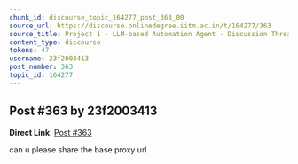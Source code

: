 ```yaml
---
chunk_id: discourse_topic_164277_post_363_00
source_url: https://discourse.onlinedegree.iitm.ac.in/t/164277/363
source_title: Project 1 - LLM-based Automation Agent - Discussion Thread [TDS Jan 2025]
content_type: discourse
tokens: 47
username: 23f2003413
post_number: 363
topic_id: 164277
---
```


## Post #363 by 23f2003413

**Direct Link**: [Post #363](https://discourse.onlinedegree.iitm.ac.in/t/164277/363)

can u please share the base proxy url
